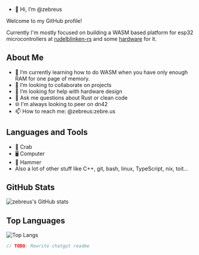 - 👋 Hi, I’m @zebreus

Welcome to my GitHub profile!

Currently I'm mostly focused on building a WASM based platform for esp32 microcontrollers at [rudelblinken-rs](https://github.com/zebreus/rudelblinken-rs) and some [hardware](https://oshwlab.com/zebreus/rudelblinken) for it. 

## About Me
- 🌱 I’m currently learning how to do WASM when you have only enough RAM for one page of memory.
- 👯 I’m looking to collaborate on projects
- 🤔 I’m looking for help with hardware design
- 💬 Ask me questions about Rust or clean code
- 🌐 I'm always looking to peer on dn42
- 📫 How to reach me: @zebreus:zebre.us

## Languages and Tools
- :crab: Crab
- 🖥️ Computer
- 🔨 Hammer
- Also a lot of other stuff like C++, git, bash, linux, TypeScript, nix, toit...

## GitHub Stats
![zebreus's GitHub stats](https://github-readme-stats.vercel.app/api?username=zebreus&show_icons=true&theme=radical)

## Top Languages
![Top Langs](https://github-readme-stats.vercel.app/api/top-langs/?username=zebreus&layout=compact&theme=radical)

<!---
- 👀 I’m interested in software engineering
- 🌱 I’m currently learning Rust 
- 💞️ I’m looking to collaborate on ...
- 📫 How to reach me ...
--->

```typescript
// TODO: Rewrite chatgpt readme
```

<!---
zebreus/zebreus is a ✨ special ✨ repository because its `README.md` (this file) appears on your GitHub profile.
You can click the Preview link to take a look at your changes.
--->
